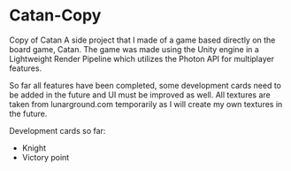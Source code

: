 # Catan-Copy
Copy of Catan
A side project that I made of a game based directly on the board game, Catan. The game was made using the Unity engine in a Lightweight Render Pipeline which utilizes the Photon API for multiplayer features. 

So far all features have been completed, some development cards need to be added in the future and UI must be improved as well. All textures are taken from lunarground.com temporarily as I will create my own textures in the future.

Development cards so far:
- Knight
- Victory point
